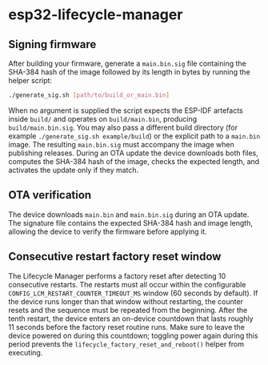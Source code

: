 # esp32-lifecycle-manager

## Signing firmware

After building your firmware, generate a `main.bin.sig` file containing the
SHA-384 hash of the image followed by its length in bytes by running the helper
script:

```bash
./generate_sig.sh [path/to/build_or_main.bin]
```

When no argument is supplied the script expects the ESP-IDF artefacts inside
`build/` and operates on `build/main.bin`, producing `build/main.bin.sig`. You
may also pass a different build directory (for example `./generate_sig.sh
example/build`) or the explicit path to a `main.bin` image. The resulting
`main.bin.sig` must accompany the image when publishing releases. During an OTA
update the device downloads both files, computes the SHA-384 hash of the image,
checks the expected length, and activates the update only if they match.

## OTA verification

The device downloads `main.bin` and `main.bin.sig` during an OTA update. The
signature file contains the expected SHA-384 hash and image length, allowing the
device to verify the firmware before applying it.

## Consecutive restart factory reset window

The Lifecycle Manager performs a factory reset after detecting 10 consecutive
restarts. The restarts must all occur within the configurable
`CONFIG_LCM_RESTART_COUNTER_TIMEOUT_MS` window (60 seconds by default). If the
device runs longer than that window without restarting, the counter resets and
the sequence must be repeated from the beginning. After the tenth restart, the
device enters an on-device countdown that lasts roughly 11 seconds before the
factory reset routine runs. Make sure to leave the device powered on during
this countdown; toggling power again during this period prevents the
`lifecycle_factory_reset_and_reboot()` helper from executing.
